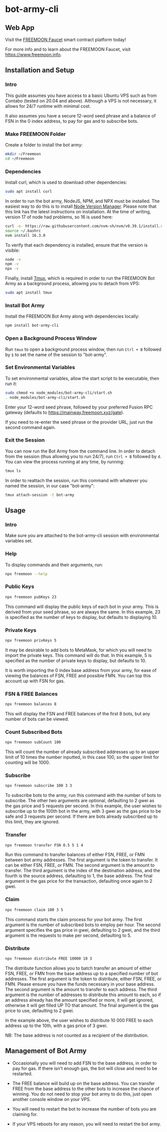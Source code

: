 # bot-army-cli

## Web App

Visit the [FREEMOON Faucet](https://freemoonfaucet.xyz) smart contract platform today!

For more info and to learn about the FREEMOON Faucet, visit https://www.freemoon.info.

## Installation and Setup

### Intro

This guide assumes you have access to a basic Ubuntu VPS such as from Contabo (tested on 20.04 and above). Although a VPS is not necessary, it allows for 24/7 runtime with minimal cost.

It also assumes you have a secure 12-word seed phrase and a balance of FSN in the 0 index address, to pay for gas and to subscribe bots.

### Make FREEMOON Folder

Create a folder to install the bot army:

```bash
mkdir ~/Freemoon
cd ~/Freemoon
```

### Dependencies

Install curl, which is used to download other dependencies:

```bash
sudo apt install curl
```

In order to run the bot army, NodeJS, NPM, and NPX must be installed. The easiest way to do this is to install [Node Version Manager](https://github.com/nvm-sh/nvm). Please note that this link has the latest instructions on installation. At the time of writing, version 17 of node had problems, so 16 is used here:

```bash
curl -o- https://raw.githubusercontent.com/nvm-sh/nvm/v0.39.1/install.sh | bash
source ~/.bashrc
nvm install 16.3.0
```

To verify that each dependency is installed, ensure that the version is visible:

```bash
node -v
npm -v
npx -v
```

Finally, install [Tmux](https://www.howtogeek.com/671422/how-to-use-tmux-on-linux-and-why-its-better-than-screen/), which is required in order to run the FREEMOON Bot Army as a background process, allowing you to detach from VPS:

```bash
sudo apt install tmux
```

### Install Bot Army

Install the FREEMOON Bot Army along with dependencies locally:

```bash
npm install bot-army-cli
```

### Open a Background Process Window

Run ```tmux``` to open a background process window, then run ```Ctrl + B``` followed by ```$``` to set the name of the session to "bot-army".

### Set Environmental Variables

To set environmental variables, allow the start script to be executable, then run it:

```bash
sudo chmod +x node_modules/bot-army-cli/start.sh
. node_modules/bot-army-cli/start.sh
```

Enter your 12-word seed phrase, followed by your preferred Fusion RPC gateway (defaults to https://mainway.freemoon.xyz/gate).

If you need to re-enter the seed phrase or the provider URL, just run the second command again.

### Exit the Session

You can now run the Bot Army from the command line. In order to detach from the session (thus allowing you to run 24/7), run ```Ctrl + B``` followed by ```d```. You can view the process running at any time, by running:

```bash
tmux ls
```

In order to reattach the session, run this command with whatever you named the session, in our case "bot-army":

```bash
tmux attach-session -t bot-army
```

## Usage

### Intro

Make sure you are attached to the bot-army-cli session with environmental variables set.

### Help

To display commands and their arguments, run:

```bash
npx freemoon --help
```

### Public Keys

```bash
npx freemoon pubKeys 23
```

This command will display the public keys of each bot in your army. This is derived from your seed phrase, so are always the same. In this example, 23 is specified as the number of keys to display, but defaults to displaying 10.

### Private Keys

```bash
npx freemoon privKeys 5
```

It may be desirable to add bots to MetaMask, for which you will need to import the private keys. This command will do that. In this example, 5 is specified as the number of private keys to display, but defaults to 10.

It is worth importing the 0 index base address from your army, for ease of viewing the balances of FSN, FREE and possible FMN. You can top this account up with FSN for gas.

### FSN & FREE Balances

```bash
npx freemoon balances 8
```

This will display the FSN and FREE balances of the first 8 bots, but any number of bots can be viewed.

### Count Subscribed Bots

```bash
npx freemoon subCount 100
```

This will count the number of already subscribed addresses up to an upper limit of 10 times the number inputted, in this case 100, so the upper limit for counting will be 1000.

### Subscribe

```bash
npx freemoon subscribe 100 3 3
```

To subscribe bots to the army, run this command with the number of bots to subscribe. The other two arguments are optional, defaulting to 2 gwei as the gas price and 5 requests per second. In this example, the user wishes to subscribe up to the 100th bot in the army, with 3 gwei as the gas price to be safe and 3 requests per second. If there are bots already subscribed up to this limit, they are ignored.

### Transfer

```bash
npx freemoon transfer FSN 0.5 5 1 4
```

Run this command to transfer balances of either FSN, FREE, or FMN between bot army addresses. The first argument is the token to transfer. It can be either FSN, FREE, or FMN. The second argument is the amount to transfer. The third argument is the index of the destination address, and the fourth is the source address, defaulting to 1, the base address. The final argument is the gas price for the transaction, defaulting once again to 2 gwei.

### Claim

```bash
npx freemoon claim 100 3 5
```

This command starts the claim process for your bot army. The first argument is the number of subscribed bots to employ per hour. The second argument specifies the gas price in gwei, defaulting to 2 gwei, and the third argument is the requests to make per second, defaulting to 5.

### Distribute

```bash
npx freemoon distribute FREE 10000 10 3
```

The distribute function allows you to batch transfer an amount of either FSN, FREE, or FMN from the base address up to a specified number of bot addresses. The first argument is the token to distribute, either FSN, FREE, or FMN. Please ensure you have the funds necessary in your base address. The second argument is the amount to transfer to each address. The third argument is the number of addresses to distribute this amount to each, so if an address already has the amount specified or more, it will get ignored, otherwise it will get filled UP TO that amount. The final argument is the gas price to use, defaulting to 2 gwei.

In the example above, the user wishes to distribute 10 000 FREE to each address up to the 10th, with a gas price of 3 gwei.

NB: The base address is not counted as a recipient of the distribution.

## Management of Bot Army

- Occasionally you will need to add FSN to the base address, in order to pay for gas. If there isn't enough gas, the bot will close and need to be restarted.

- The FREE balance will build up on the base address. You can transfer FREE from the base address to the other bots to increase the chance of winning. You do not need to stop your bot army to do this, just open another console window on your VPS.

- You will need to restart the bot to increase the number of bots you are claiming for.

- If your VPS reboots for any reason, you will need to restart the bot army.
